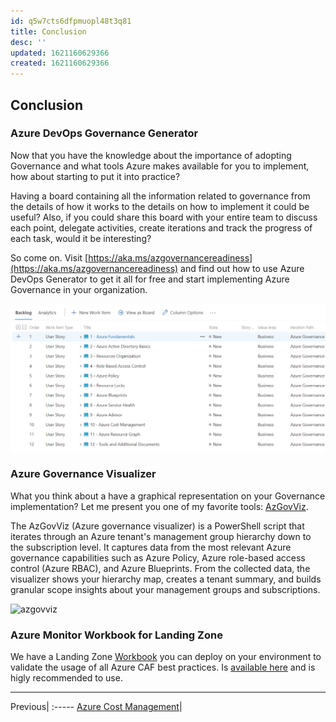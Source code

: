 ```yaml
---
id: q5w7cts6dfpmuopl48t3q81
title: Conclusion
desc: ''
updated: 1621160629366
created: 1621160629366
---
```

## Conclusion

### Azure DevOps Governance Generator

Now that you have the knowledge about the importance of adopting Governance and what tools Azure makes available for you to implement, how about starting to put it into practice?

Having a board containing all the information related to governance from the details of how it works to the details on how to implement it could be useful?  Also, if you could share this board with your entire team to discuss each point, delegate activities, create iterations and track the progress of each task, would it be interesting?

So come on. Visit [https://aka.ms/azgovernancereadiness](https://aka.ms/azgovernancereadiness) and find out how to use Azure DevOps Generator to get it all for free and start implementing Azure Governance in your organization.

![governance-devopsgenerator](./assets/images/governance-devopsgenerator.png)

### Azure Governance Visualizer

What you think about a have a graphical representation on your Governance implementation?  Let me present you one of my favorite tools: [AzGovViz](https://github.com/JulianHayward/Azure-MG-Sub-Governance-Reporting).

The AzGovViz (Azure governance visualizer) is a PowerShell script that iterates through an Azure tenant's management group hierarchy down to the subscription level. It captures data from the most relevant Azure governance capabilities such as Azure Policy, Azure role-based access control (Azure RBAC), and Azure Blueprints. From the collected data, the visualizer shows your hierarchy map, creates a tenant summary, and builds granular scope insights about your management groups and subscriptions.

![azgovviz](https://github.com/JulianHayward/Azure-MG-Sub-Governance-Reporting/blob/master/img/HierarchyMap.png)

### Azure Monitor Workbook for Landing Zone

We have a Landing Zone [Workbook](https://docs.microsoft.com/en-us/azure/azure-monitor/visualize/workbooks-overview) you can deploy on your environment to validate the usage of all Azure CAF best practices. Is [available here](https://github.com/Azure/fta-landingzone/tree/main/LZReview) and is higly recommended to use.



---

Previous|
:-----
[Azure Cost Management](cost-management.md)|
